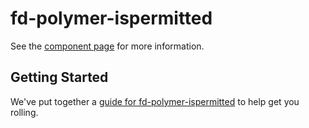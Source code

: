 fd-polymer-ispermitted
================

See the [component page](http://freedomotic.github.io/fd-polymer-ispermitted) for more information.

## Getting Started

We've put together a [guide for fd-polymer-ispermitted](http://www.polymer-project.org/docs/start/reusableelements.html) to help get you rolling.
